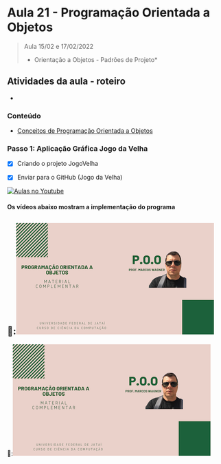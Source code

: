 # Aula 21 - Programação Orientada a Objetos

> Aula 15/02 e 17/02/2022
> 
>  * Orientação a Objetos - Padrões de Projeto*

## Atividades da aula - roteiro
- 

### Conteúdo
- [Conceitos de Programação Orientada a Objetos](Conteudo_POO.pdf)


### Passo 1: Aplicação Gráfica Jogo da Velha
- [x]  Criando o projeto JogoVelha

- [x]  Enviar para o GitHub (Jogo da Velha) 


[![Aulas no Youtube](https://github.com/marcoswagner-commits/gestao_obras_aula_daw/blob/cb3e2ea9547f9ddc831277f07919c3e78451eb92/yt-icon.png)](https://www.youtube.com/channel/UCfO-aJxKLqau0TnL0AfNAvA)

####  Os vídeos abaixo mostram a implementação do programa

🥇:[![material complementar aula18](Capa_Videos_POO.png)]()
-
🥈:[![material complementar aula18](Capa_Videos_POO.png)]()



